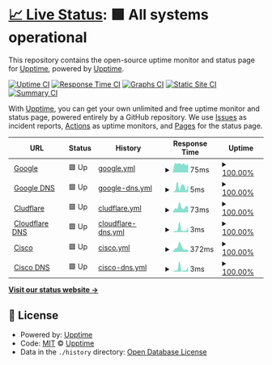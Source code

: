 # [📈 Live Status](https://demo.upptime.js.org): <!--live status--> **🟩 All systems operational**

This repository contains the open-source uptime monitor and status page for [Upptime](https://upptime.js.org), powered by [Upptime](https://github.com/upptime/upptime).

[![Uptime CI](https://github.com/victorposada/vsh-upptime/workflows/Uptime%20CI/badge.svg)](https://github.com/victorposada/vsh-upptime/actions?query=workflow%3A%22Uptime+CI%22)
[![Response Time CI](https://github.com/victorposada/vsh-upptime/workflows/Response%20Time%20CI/badge.svg)](https://github.com/victorposada/vsh-upptime/actions?query=workflow%3A%22Response+Time+CI%22)
[![Graphs CI](https://github.com/victorposada/vsh-upptime/workflows/Graphs%20CI/badge.svg)](https://github.com/victorposada/vsh-upptime/actions?query=workflow%3A%22Graphs+CI%22)
[![Static Site CI](https://github.com/victorposada/vsh-upptime/workflows/Static%20Site%20CI/badge.svg)](https://github.com/victorposada/vsh-upptime/actions?query=workflow%3A%22Static+Site+CI%22)
[![Summary CI](https://github.com/victorposada/vsh-upptime/workflows/Summary%20CI/badge.svg)](https://github.com/victorposada/vsh-upptime/actions?query=workflow%3A%22Summary+CI%22)

With [Upptime](https://upptime.js.org), you can get your own unlimited and free uptime monitor and status page, powered entirely by a GitHub repository. We use [Issues](https://github.com/upptime/upptime/issues) as incident reports, [Actions](https://github.com/victorposada/vsh-upptime/actions) as uptime monitors, and [Pages](https://demo.upptime.js.org) for the status page.

<!--start: status pages-->
<!-- This summary is generated by Upptime (https://github.com/upptime/upptime) -->
<!-- Do not edit this manually, your changes will be overwritten -->
<!-- prettier-ignore -->
| URL | Status | History | Response Time | Uptime |
| --- | ------ | ------- | ------------- | ------ |
| <img alt="" src="https://icons.duckduckgo.com/ip3/www.google.com.ico" height="13"> [Google](https://www.google.com) | 🟩 Up | [google.yml](https://github.com/victorposada/vsh-upptime/commits/HEAD/history/google.yml) | <details><summary><img alt="Response time graph" src="./graphs/google/response-time-week.png" height="20"> 75ms</summary><br><a href="https://victorposada.github.io/vsh-upptime/history/google"><img alt="Response time 86" src="https://img.shields.io/endpoint?url=https%3A%2F%2Fraw.githubusercontent.com%2Fvictorposada%2Fvsh-upptime%2FHEAD%2Fapi%2Fgoogle%2Fresponse-time.json"></a><br><a href="https://victorposada.github.io/vsh-upptime/history/google"><img alt="24-hour response time 75" src="https://img.shields.io/endpoint?url=https%3A%2F%2Fraw.githubusercontent.com%2Fvictorposada%2Fvsh-upptime%2FHEAD%2Fapi%2Fgoogle%2Fresponse-time-day.json"></a><br><a href="https://victorposada.github.io/vsh-upptime/history/google"><img alt="7-day response time 75" src="https://img.shields.io/endpoint?url=https%3A%2F%2Fraw.githubusercontent.com%2Fvictorposada%2Fvsh-upptime%2FHEAD%2Fapi%2Fgoogle%2Fresponse-time-week.json"></a><br><a href="https://victorposada.github.io/vsh-upptime/history/google"><img alt="30-day response time 80" src="https://img.shields.io/endpoint?url=https%3A%2F%2Fraw.githubusercontent.com%2Fvictorposada%2Fvsh-upptime%2FHEAD%2Fapi%2Fgoogle%2Fresponse-time-month.json"></a><br><a href="https://victorposada.github.io/vsh-upptime/history/google"><img alt="1-year response time 86" src="https://img.shields.io/endpoint?url=https%3A%2F%2Fraw.githubusercontent.com%2Fvictorposada%2Fvsh-upptime%2FHEAD%2Fapi%2Fgoogle%2Fresponse-time-year.json"></a></details> | <details><summary><a href="https://victorposada.github.io/vsh-upptime/history/google">100.00%</a></summary><a href="https://victorposada.github.io/vsh-upptime/history/google"><img alt="All-time uptime 100.00%" src="https://img.shields.io/endpoint?url=https%3A%2F%2Fraw.githubusercontent.com%2Fvictorposada%2Fvsh-upptime%2FHEAD%2Fapi%2Fgoogle%2Fuptime.json"></a><br><a href="https://victorposada.github.io/vsh-upptime/history/google"><img alt="24-hour uptime 100.00%" src="https://img.shields.io/endpoint?url=https%3A%2F%2Fraw.githubusercontent.com%2Fvictorposada%2Fvsh-upptime%2FHEAD%2Fapi%2Fgoogle%2Fuptime-day.json"></a><br><a href="https://victorposada.github.io/vsh-upptime/history/google"><img alt="7-day uptime 100.00%" src="https://img.shields.io/endpoint?url=https%3A%2F%2Fraw.githubusercontent.com%2Fvictorposada%2Fvsh-upptime%2FHEAD%2Fapi%2Fgoogle%2Fuptime-week.json"></a><br><a href="https://victorposada.github.io/vsh-upptime/history/google"><img alt="30-day uptime 100.00%" src="https://img.shields.io/endpoint?url=https%3A%2F%2Fraw.githubusercontent.com%2Fvictorposada%2Fvsh-upptime%2FHEAD%2Fapi%2Fgoogle%2Fuptime-month.json"></a><br><a href="https://victorposada.github.io/vsh-upptime/history/google"><img alt="1-year uptime 100.00%" src="https://img.shields.io/endpoint?url=https%3A%2F%2Fraw.githubusercontent.com%2Fvictorposada%2Fvsh-upptime%2FHEAD%2Fapi%2Fgoogle%2Fuptime-year.json"></a></details>
| <img alt="" src="https://www.google.com/favicon.ico" height="13"> [Google DNS](8.8.8.8) | 🟩 Up | [google-dns.yml](https://github.com/victorposada/vsh-upptime/commits/HEAD/history/google-dns.yml) | <details><summary><img alt="Response time graph" src="./graphs/google-dns/response-time-week.png" height="20"> 5ms</summary><br><a href="https://victorposada.github.io/vsh-upptime/history/google-dns"><img alt="Response time 4" src="https://img.shields.io/endpoint?url=https%3A%2F%2Fraw.githubusercontent.com%2Fvictorposada%2Fvsh-upptime%2FHEAD%2Fapi%2Fgoogle-dns%2Fresponse-time.json"></a><br><a href="https://victorposada.github.io/vsh-upptime/history/google-dns"><img alt="24-hour response time 6" src="https://img.shields.io/endpoint?url=https%3A%2F%2Fraw.githubusercontent.com%2Fvictorposada%2Fvsh-upptime%2FHEAD%2Fapi%2Fgoogle-dns%2Fresponse-time-day.json"></a><br><a href="https://victorposada.github.io/vsh-upptime/history/google-dns"><img alt="7-day response time 5" src="https://img.shields.io/endpoint?url=https%3A%2F%2Fraw.githubusercontent.com%2Fvictorposada%2Fvsh-upptime%2FHEAD%2Fapi%2Fgoogle-dns%2Fresponse-time-week.json"></a><br><a href="https://victorposada.github.io/vsh-upptime/history/google-dns"><img alt="30-day response time 4" src="https://img.shields.io/endpoint?url=https%3A%2F%2Fraw.githubusercontent.com%2Fvictorposada%2Fvsh-upptime%2FHEAD%2Fapi%2Fgoogle-dns%2Fresponse-time-month.json"></a><br><a href="https://victorposada.github.io/vsh-upptime/history/google-dns"><img alt="1-year response time 4" src="https://img.shields.io/endpoint?url=https%3A%2F%2Fraw.githubusercontent.com%2Fvictorposada%2Fvsh-upptime%2FHEAD%2Fapi%2Fgoogle-dns%2Fresponse-time-year.json"></a></details> | <details><summary><a href="https://victorposada.github.io/vsh-upptime/history/google-dns">100.00%</a></summary><a href="https://victorposada.github.io/vsh-upptime/history/google-dns"><img alt="All-time uptime 95.53%" src="https://img.shields.io/endpoint?url=https%3A%2F%2Fraw.githubusercontent.com%2Fvictorposada%2Fvsh-upptime%2FHEAD%2Fapi%2Fgoogle-dns%2Fuptime.json"></a><br><a href="https://victorposada.github.io/vsh-upptime/history/google-dns"><img alt="24-hour uptime 100.00%" src="https://img.shields.io/endpoint?url=https%3A%2F%2Fraw.githubusercontent.com%2Fvictorposada%2Fvsh-upptime%2FHEAD%2Fapi%2Fgoogle-dns%2Fuptime-day.json"></a><br><a href="https://victorposada.github.io/vsh-upptime/history/google-dns"><img alt="7-day uptime 100.00%" src="https://img.shields.io/endpoint?url=https%3A%2F%2Fraw.githubusercontent.com%2Fvictorposada%2Fvsh-upptime%2FHEAD%2Fapi%2Fgoogle-dns%2Fuptime-week.json"></a><br><a href="https://victorposada.github.io/vsh-upptime/history/google-dns"><img alt="30-day uptime 93.52%" src="https://img.shields.io/endpoint?url=https%3A%2F%2Fraw.githubusercontent.com%2Fvictorposada%2Fvsh-upptime%2FHEAD%2Fapi%2Fgoogle-dns%2Fuptime-month.json"></a><br><a href="https://victorposada.github.io/vsh-upptime/history/google-dns"><img alt="1-year uptime 95.53%" src="https://img.shields.io/endpoint?url=https%3A%2F%2Fraw.githubusercontent.com%2Fvictorposada%2Fvsh-upptime%2FHEAD%2Fapi%2Fgoogle-dns%2Fuptime-year.json"></a></details>
| <img alt="" src="https://icons.duckduckgo.com/ip3/www.cloudflare.com.ico" height="13"> [Cludflare](https://www.cloudflare.com) | 🟩 Up | [cludflare.yml](https://github.com/victorposada/vsh-upptime/commits/HEAD/history/cludflare.yml) | <details><summary><img alt="Response time graph" src="./graphs/cludflare/response-time-week.png" height="20"> 73ms</summary><br><a href="https://victorposada.github.io/vsh-upptime/history/cludflare"><img alt="Response time 90" src="https://img.shields.io/endpoint?url=https%3A%2F%2Fraw.githubusercontent.com%2Fvictorposada%2Fvsh-upptime%2FHEAD%2Fapi%2Fcludflare%2Fresponse-time.json"></a><br><a href="https://victorposada.github.io/vsh-upptime/history/cludflare"><img alt="24-hour response time 74" src="https://img.shields.io/endpoint?url=https%3A%2F%2Fraw.githubusercontent.com%2Fvictorposada%2Fvsh-upptime%2FHEAD%2Fapi%2Fcludflare%2Fresponse-time-day.json"></a><br><a href="https://victorposada.github.io/vsh-upptime/history/cludflare"><img alt="7-day response time 73" src="https://img.shields.io/endpoint?url=https%3A%2F%2Fraw.githubusercontent.com%2Fvictorposada%2Fvsh-upptime%2FHEAD%2Fapi%2Fcludflare%2Fresponse-time-week.json"></a><br><a href="https://victorposada.github.io/vsh-upptime/history/cludflare"><img alt="30-day response time 90" src="https://img.shields.io/endpoint?url=https%3A%2F%2Fraw.githubusercontent.com%2Fvictorposada%2Fvsh-upptime%2FHEAD%2Fapi%2Fcludflare%2Fresponse-time-month.json"></a><br><a href="https://victorposada.github.io/vsh-upptime/history/cludflare"><img alt="1-year response time 90" src="https://img.shields.io/endpoint?url=https%3A%2F%2Fraw.githubusercontent.com%2Fvictorposada%2Fvsh-upptime%2FHEAD%2Fapi%2Fcludflare%2Fresponse-time-year.json"></a></details> | <details><summary><a href="https://victorposada.github.io/vsh-upptime/history/cludflare">100.00%</a></summary><a href="https://victorposada.github.io/vsh-upptime/history/cludflare"><img alt="All-time uptime 100.00%" src="https://img.shields.io/endpoint?url=https%3A%2F%2Fraw.githubusercontent.com%2Fvictorposada%2Fvsh-upptime%2FHEAD%2Fapi%2Fcludflare%2Fuptime.json"></a><br><a href="https://victorposada.github.io/vsh-upptime/history/cludflare"><img alt="24-hour uptime 100.00%" src="https://img.shields.io/endpoint?url=https%3A%2F%2Fraw.githubusercontent.com%2Fvictorposada%2Fvsh-upptime%2FHEAD%2Fapi%2Fcludflare%2Fuptime-day.json"></a><br><a href="https://victorposada.github.io/vsh-upptime/history/cludflare"><img alt="7-day uptime 100.00%" src="https://img.shields.io/endpoint?url=https%3A%2F%2Fraw.githubusercontent.com%2Fvictorposada%2Fvsh-upptime%2FHEAD%2Fapi%2Fcludflare%2Fuptime-week.json"></a><br><a href="https://victorposada.github.io/vsh-upptime/history/cludflare"><img alt="30-day uptime 100.00%" src="https://img.shields.io/endpoint?url=https%3A%2F%2Fraw.githubusercontent.com%2Fvictorposada%2Fvsh-upptime%2FHEAD%2Fapi%2Fcludflare%2Fuptime-month.json"></a><br><a href="https://victorposada.github.io/vsh-upptime/history/cludflare"><img alt="1-year uptime 100.00%" src="https://img.shields.io/endpoint?url=https%3A%2F%2Fraw.githubusercontent.com%2Fvictorposada%2Fvsh-upptime%2FHEAD%2Fapi%2Fcludflare%2Fuptime-year.json"></a></details>
| <img alt="" src="https://www.cloudflare.com/favicon.ico" height="13"> [Cloudflare DNS](1.1.1.1) | 🟩 Up | [cloudflare-dns.yml](https://github.com/victorposada/vsh-upptime/commits/HEAD/history/cloudflare-dns.yml) | <details><summary><img alt="Response time graph" src="./graphs/cloudflare-dns/response-time-week.png" height="20"> 3ms</summary><br><a href="https://victorposada.github.io/vsh-upptime/history/cloudflare-dns"><img alt="Response time 4" src="https://img.shields.io/endpoint?url=https%3A%2F%2Fraw.githubusercontent.com%2Fvictorposada%2Fvsh-upptime%2FHEAD%2Fapi%2Fcloudflare-dns%2Fresponse-time.json"></a><br><a href="https://victorposada.github.io/vsh-upptime/history/cloudflare-dns"><img alt="24-hour response time 5" src="https://img.shields.io/endpoint?url=https%3A%2F%2Fraw.githubusercontent.com%2Fvictorposada%2Fvsh-upptime%2FHEAD%2Fapi%2Fcloudflare-dns%2Fresponse-time-day.json"></a><br><a href="https://victorposada.github.io/vsh-upptime/history/cloudflare-dns"><img alt="7-day response time 3" src="https://img.shields.io/endpoint?url=https%3A%2F%2Fraw.githubusercontent.com%2Fvictorposada%2Fvsh-upptime%2FHEAD%2Fapi%2Fcloudflare-dns%2Fresponse-time-week.json"></a><br><a href="https://victorposada.github.io/vsh-upptime/history/cloudflare-dns"><img alt="30-day response time 4" src="https://img.shields.io/endpoint?url=https%3A%2F%2Fraw.githubusercontent.com%2Fvictorposada%2Fvsh-upptime%2FHEAD%2Fapi%2Fcloudflare-dns%2Fresponse-time-month.json"></a><br><a href="https://victorposada.github.io/vsh-upptime/history/cloudflare-dns"><img alt="1-year response time 4" src="https://img.shields.io/endpoint?url=https%3A%2F%2Fraw.githubusercontent.com%2Fvictorposada%2Fvsh-upptime%2FHEAD%2Fapi%2Fcloudflare-dns%2Fresponse-time-year.json"></a></details> | <details><summary><a href="https://victorposada.github.io/vsh-upptime/history/cloudflare-dns">100.00%</a></summary><a href="https://victorposada.github.io/vsh-upptime/history/cloudflare-dns"><img alt="All-time uptime 95.53%" src="https://img.shields.io/endpoint?url=https%3A%2F%2Fraw.githubusercontent.com%2Fvictorposada%2Fvsh-upptime%2FHEAD%2Fapi%2Fcloudflare-dns%2Fuptime.json"></a><br><a href="https://victorposada.github.io/vsh-upptime/history/cloudflare-dns"><img alt="24-hour uptime 100.00%" src="https://img.shields.io/endpoint?url=https%3A%2F%2Fraw.githubusercontent.com%2Fvictorposada%2Fvsh-upptime%2FHEAD%2Fapi%2Fcloudflare-dns%2Fuptime-day.json"></a><br><a href="https://victorposada.github.io/vsh-upptime/history/cloudflare-dns"><img alt="7-day uptime 100.00%" src="https://img.shields.io/endpoint?url=https%3A%2F%2Fraw.githubusercontent.com%2Fvictorposada%2Fvsh-upptime%2FHEAD%2Fapi%2Fcloudflare-dns%2Fuptime-week.json"></a><br><a href="https://victorposada.github.io/vsh-upptime/history/cloudflare-dns"><img alt="30-day uptime 93.52%" src="https://img.shields.io/endpoint?url=https%3A%2F%2Fraw.githubusercontent.com%2Fvictorposada%2Fvsh-upptime%2FHEAD%2Fapi%2Fcloudflare-dns%2Fuptime-month.json"></a><br><a href="https://victorposada.github.io/vsh-upptime/history/cloudflare-dns"><img alt="1-year uptime 95.53%" src="https://img.shields.io/endpoint?url=https%3A%2F%2Fraw.githubusercontent.com%2Fvictorposada%2Fvsh-upptime%2FHEAD%2Fapi%2Fcloudflare-dns%2Fuptime-year.json"></a></details>
| <img alt="" src="https://icons.duckduckgo.com/ip3/www.cisco.com.ico" height="13"> [Cisco](https://www.cisco.com) | 🟩 Up | [cisco.yml](https://github.com/victorposada/vsh-upptime/commits/HEAD/history/cisco.yml) | <details><summary><img alt="Response time graph" src="./graphs/cisco/response-time-week.png" height="20"> 372ms</summary><br><a href="https://victorposada.github.io/vsh-upptime/history/cisco"><img alt="Response time 494" src="https://img.shields.io/endpoint?url=https%3A%2F%2Fraw.githubusercontent.com%2Fvictorposada%2Fvsh-upptime%2FHEAD%2Fapi%2Fcisco%2Fresponse-time.json"></a><br><a href="https://victorposada.github.io/vsh-upptime/history/cisco"><img alt="24-hour response time 174" src="https://img.shields.io/endpoint?url=https%3A%2F%2Fraw.githubusercontent.com%2Fvictorposada%2Fvsh-upptime%2FHEAD%2Fapi%2Fcisco%2Fresponse-time-day.json"></a><br><a href="https://victorposada.github.io/vsh-upptime/history/cisco"><img alt="7-day response time 372" src="https://img.shields.io/endpoint?url=https%3A%2F%2Fraw.githubusercontent.com%2Fvictorposada%2Fvsh-upptime%2FHEAD%2Fapi%2Fcisco%2Fresponse-time-week.json"></a><br><a href="https://victorposada.github.io/vsh-upptime/history/cisco"><img alt="30-day response time 521" src="https://img.shields.io/endpoint?url=https%3A%2F%2Fraw.githubusercontent.com%2Fvictorposada%2Fvsh-upptime%2FHEAD%2Fapi%2Fcisco%2Fresponse-time-month.json"></a><br><a href="https://victorposada.github.io/vsh-upptime/history/cisco"><img alt="1-year response time 494" src="https://img.shields.io/endpoint?url=https%3A%2F%2Fraw.githubusercontent.com%2Fvictorposada%2Fvsh-upptime%2FHEAD%2Fapi%2Fcisco%2Fresponse-time-year.json"></a></details> | <details><summary><a href="https://victorposada.github.io/vsh-upptime/history/cisco">100.00%</a></summary><a href="https://victorposada.github.io/vsh-upptime/history/cisco"><img alt="All-time uptime 100.00%" src="https://img.shields.io/endpoint?url=https%3A%2F%2Fraw.githubusercontent.com%2Fvictorposada%2Fvsh-upptime%2FHEAD%2Fapi%2Fcisco%2Fuptime.json"></a><br><a href="https://victorposada.github.io/vsh-upptime/history/cisco"><img alt="24-hour uptime 100.00%" src="https://img.shields.io/endpoint?url=https%3A%2F%2Fraw.githubusercontent.com%2Fvictorposada%2Fvsh-upptime%2FHEAD%2Fapi%2Fcisco%2Fuptime-day.json"></a><br><a href="https://victorposada.github.io/vsh-upptime/history/cisco"><img alt="7-day uptime 100.00%" src="https://img.shields.io/endpoint?url=https%3A%2F%2Fraw.githubusercontent.com%2Fvictorposada%2Fvsh-upptime%2FHEAD%2Fapi%2Fcisco%2Fuptime-week.json"></a><br><a href="https://victorposada.github.io/vsh-upptime/history/cisco"><img alt="30-day uptime 100.00%" src="https://img.shields.io/endpoint?url=https%3A%2F%2Fraw.githubusercontent.com%2Fvictorposada%2Fvsh-upptime%2FHEAD%2Fapi%2Fcisco%2Fuptime-month.json"></a><br><a href="https://victorposada.github.io/vsh-upptime/history/cisco"><img alt="1-year uptime 100.00%" src="https://img.shields.io/endpoint?url=https%3A%2F%2Fraw.githubusercontent.com%2Fvictorposada%2Fvsh-upptime%2FHEAD%2Fapi%2Fcisco%2Fuptime-year.json"></a></details>
| <img alt="" src="https://www.cisco.com/favicon.ico" height="13"> [Cisco DNS](208.67.222.222) | 🟩 Up | [cisco-dns.yml](https://github.com/victorposada/vsh-upptime/commits/HEAD/history/cisco-dns.yml) | <details><summary><img alt="Response time graph" src="./graphs/cisco-dns/response-time-week.png" height="20"> 3ms</summary><br><a href="https://victorposada.github.io/vsh-upptime/history/cisco-dns"><img alt="Response time 4" src="https://img.shields.io/endpoint?url=https%3A%2F%2Fraw.githubusercontent.com%2Fvictorposada%2Fvsh-upptime%2FHEAD%2Fapi%2Fcisco-dns%2Fresponse-time.json"></a><br><a href="https://victorposada.github.io/vsh-upptime/history/cisco-dns"><img alt="24-hour response time 5" src="https://img.shields.io/endpoint?url=https%3A%2F%2Fraw.githubusercontent.com%2Fvictorposada%2Fvsh-upptime%2FHEAD%2Fapi%2Fcisco-dns%2Fresponse-time-day.json"></a><br><a href="https://victorposada.github.io/vsh-upptime/history/cisco-dns"><img alt="7-day response time 3" src="https://img.shields.io/endpoint?url=https%3A%2F%2Fraw.githubusercontent.com%2Fvictorposada%2Fvsh-upptime%2FHEAD%2Fapi%2Fcisco-dns%2Fresponse-time-week.json"></a><br><a href="https://victorposada.github.io/vsh-upptime/history/cisco-dns"><img alt="30-day response time 4" src="https://img.shields.io/endpoint?url=https%3A%2F%2Fraw.githubusercontent.com%2Fvictorposada%2Fvsh-upptime%2FHEAD%2Fapi%2Fcisco-dns%2Fresponse-time-month.json"></a><br><a href="https://victorposada.github.io/vsh-upptime/history/cisco-dns"><img alt="1-year response time 4" src="https://img.shields.io/endpoint?url=https%3A%2F%2Fraw.githubusercontent.com%2Fvictorposada%2Fvsh-upptime%2FHEAD%2Fapi%2Fcisco-dns%2Fresponse-time-year.json"></a></details> | <details><summary><a href="https://victorposada.github.io/vsh-upptime/history/cisco-dns">100.00%</a></summary><a href="https://victorposada.github.io/vsh-upptime/history/cisco-dns"><img alt="All-time uptime 95.53%" src="https://img.shields.io/endpoint?url=https%3A%2F%2Fraw.githubusercontent.com%2Fvictorposada%2Fvsh-upptime%2FHEAD%2Fapi%2Fcisco-dns%2Fuptime.json"></a><br><a href="https://victorposada.github.io/vsh-upptime/history/cisco-dns"><img alt="24-hour uptime 100.00%" src="https://img.shields.io/endpoint?url=https%3A%2F%2Fraw.githubusercontent.com%2Fvictorposada%2Fvsh-upptime%2FHEAD%2Fapi%2Fcisco-dns%2Fuptime-day.json"></a><br><a href="https://victorposada.github.io/vsh-upptime/history/cisco-dns"><img alt="7-day uptime 100.00%" src="https://img.shields.io/endpoint?url=https%3A%2F%2Fraw.githubusercontent.com%2Fvictorposada%2Fvsh-upptime%2FHEAD%2Fapi%2Fcisco-dns%2Fuptime-week.json"></a><br><a href="https://victorposada.github.io/vsh-upptime/history/cisco-dns"><img alt="30-day uptime 93.52%" src="https://img.shields.io/endpoint?url=https%3A%2F%2Fraw.githubusercontent.com%2Fvictorposada%2Fvsh-upptime%2FHEAD%2Fapi%2Fcisco-dns%2Fuptime-month.json"></a><br><a href="https://victorposada.github.io/vsh-upptime/history/cisco-dns"><img alt="1-year uptime 95.53%" src="https://img.shields.io/endpoint?url=https%3A%2F%2Fraw.githubusercontent.com%2Fvictorposada%2Fvsh-upptime%2FHEAD%2Fapi%2Fcisco-dns%2Fuptime-year.json"></a></details>

<!--end: status pages-->

[**Visit our status website →**](https://demo.upptime.js.org)

## 📄 License

- Powered by: [Upptime](https://github.com/upptime/upptime)
- Code: [MIT](./LICENSE) © [Upptime](https://upptime.js.org)
- Data in the `./history` directory: [Open Database License](https://opendatacommons.org/licenses/odbl/1-0/)
